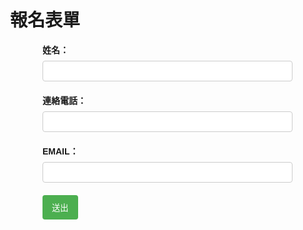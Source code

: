 <!DOCTYPE html>
<html lang="zh-TW">
<head>
  <meta charset="UTF-8">
  <meta name="viewport" content="width=device-width, initial-scale=1.0">
  <title>報名表單</title>
  <style>
    body {
      font-family: Arial, sans-serif;
      margin: 20px;
      padding: 20px;
    }
    form {
      max-width: 400px;
      margin: auto;
    }
    label {
      display: block;
      margin-bottom: 8px;
      font-weight: bold;
    }
    input[type="text"], input[type="email"], input[type="tel"] {
      width: 100%;
      padding: 8px;
      margin-bottom: 20px;
      border: 1px solid #ccc;
      border-radius: 4px;
    }
    button {
      background-color: #4CAF50;
      color: white;
      padding: 10px 15px;
      border: none;
      border-radius: 4px;
      cursor: pointer;
    }
    button:hover {
      background-color: #45a049;
    }
    .message {
      margin-top: 20px;
      font-weight: bold;
    }
  </style>
</head>
<body>
  <h1>報名表單</h1>
  <form id="registrationForm">
    <label for="name">姓名：</label>
    <input type="text" id="name" name="name" required>
    <br>
    <label for="phone">連絡電話：</label>
    <input type="text" id="phone" name="phone" required>
    <br>
    <label for="email">EMAIL：</label>
    <input type="email" id="email" name="email" required>
    <br>
    <button type="submit">送出</button>
  </form>
  <p id="responseMessage" class="message"></p>

  <script>
    document.getElementById('registrationForm').addEventListener('submit', async (event) => {
      event.preventDefault(); // 防止表單預設提交行為

      const formData = new FormData(event.target);
      const payload = {
        name: formData.get('name'),
        phone: formData.get('phone'),
        email: formData.get('email'),
      };

      try {
        const response = await fetch('https://script.google.com/macros/s/AKfycbzXCqY8brgkKdKtraOPLTYrWzTCsVmc6XTtZ-7zu_HrtfPYCYRnbfKYclXS9t-Qqdg2oA/exec', {
          method: 'POST',
          headers: { 'Content-Type': 'application/json' },
          body: JSON.stringify(payload),
        });

        const result = await response.json(); // 從伺服器獲取 JSON 回應
        document.getElementById('responseMessage').textContent = result.message;
      } catch (error) {
        console.error('Error submitting form:', error);
        document.getElementById('responseMessage').textContent = '提交失敗，請稍後再試！';
      }
    });
  </script>
</body>
</html>
